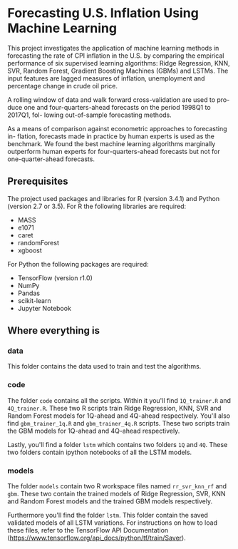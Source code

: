 # Forecasting U.S. Inflation Using Machine Learning

This project investigates the application of machine learning methods in forecasting
the rate of CPI inflation in the U.S. by comparing the empirical performance of
six supervised learning algorithms: Ridge Regression, KNN, SVR, Random Forest,
Gradient Boosting Machines (GBMs) and LSTMs. The input features are lagged measures
of inflation, unemployment and percentage change in crude oil price.

A rolling window of data and walk forward cross-validation are used to pro-
duce one and four-quarters-ahead forecasts on the period 1998Q1 to 2017Q1, fol-
lowing out-of-sample forecasting methods.

As a means of comparison against econometric approaches to forecasting in-
flation, forecasts made in practice by human experts is used as the benchmark. We
found the best machine learning algorithms marginally outperform human experts
for four-quarters-ahead forecasts but not for one-quarter-ahead forecasts.

## Prerequisites

The project used packages and libraries for R (version 3.4.1) and Python (version 2.7 or 3.5). For R the following libraries are required:
* MASS
* e1071
* caret
* randomForest
* xgboost

For Python the following packages are required:
* TensorFlow (version r1.0)
* NumPy
* Pandas
* scikit-learn
* Jupyter Notebook

## Where everything is

### data

This folder contains the data used to train and test the algorithms.

### code

The folder ```code``` contains all the scripts. Within it you'll find ```1Q_trainer.R``` and ```4Q_trainer.R```.
These two R scripts train Ridge Regression, KNN, SVR and Random Forest models for 1Q-ahead and 4Q-ahead respectively.
You'll also find ```gbm_trainer_1q.R``` and ```gbm_trainer_4q.R``` scripts.
These two scripts train the GBM models for 1Q-ahead and 4Q-ahead respectively.

Lastly, you'll find a folder ```lstm``` which contains two folders ```1Q``` and ```4Q```.
These two folders contain ipython notebooks of all the LSTM models.

### models

The folder ```models``` contain two R workspace files named ```rr_svr_knn_rf``` and ```gbm```.
These two contain the trained models of Ridge Regression, SVR, KNN and Random Forest models and the trained GBM models respectively.

Furthermore you'll find the folder ```lstm```. This folder contain the saved validated models of all LSTM variations. For instructions on how to load these files, refer to the TensorFlow API Documentation (https://www.tensorflow.org/api_docs/python/tf/train/Saver).

